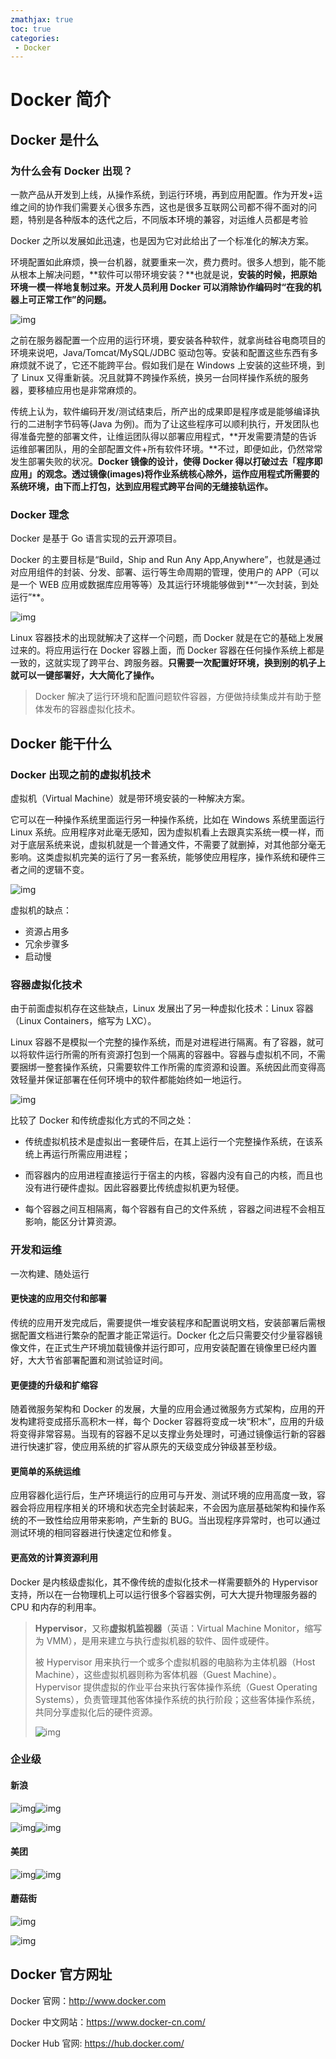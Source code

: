 ```yaml
---
zmathjax: true
toc: true
categories:
 - Docker
---
```


# Docker 简介

## Docker 是什么

### 为什么会有 Docker 出现？

一款产品从开发到上线，从操作系统，到运行环境，再到应用配置。作为开发+运维之间的协作我们需要关心很多东西，这也是很多互联网公司都不得不面对的问题，特别是各种版本的迭代之后，不同版本环境的兼容，对运维人员都是考验

Docker 之所以发展如此迅速，也是因为它对此给出了一个标准化的解决方案。

环境配置如此麻烦，换一台机器，就要重来一次，费力费时。很多人想到，能不能从根本上解决问题，**软件可以带环境安装？**也就是说，**安装的时候，把原始环境一模一样地复制过来。开发人员利用 Docker 可以消除协作编码时“在我的机器上可正常工作”的问题。**

![img](https://gitee.com/xlshi/blog_img/raw/master/img/20201106082238.png)

之前在服务器配置一个应用的运行环境，要安装各种软件，就拿尚硅谷电商项目的环境来说吧，Java/Tomcat/MySQL/JDBC 驱动包等。安装和配置这些东西有多麻烦就不说了，它还不能跨平台。假如我们是在 Windows 上安装的这些环境，到了 Linux 又得重新装。况且就算不跨操作系统，换另一台同样操作系统的服务器，要移植应用也是非常麻烦的。

传统上认为，软件编码开发/测试结束后，所产出的成果即是程序或是能够编译执行的二进制字节码等(Java 为例)。而为了让这些程序可以顺利执行，开发团队也得准备完整的部署文件，让维运团队得以部署应用程式，**开发需要清楚的告诉运维部署团队，用的全部配置文件+所有软件环境。**不过，即便如此，仍然常常发生部署失败的状况。**Docker 镜像的设计，使得 Docker 得以打破过去「程序即应用」的观念。透过镜像(images)将作业系统核心除外，运作应用程式所需要的系统环境，由下而上打包，达到应用程式跨平台间的无缝接轨运作。**

### Docker 理念

Docker 是基于 Go 语言实现的云开源项目。

Docker 的主要目标是“Build，Ship and Run Any App,Anywhere”，也就是通过对应用组件的封装、分发、部署、运行等生命周期的管理，使用户的 APP（可以是一个 WEB 应用或数据库应用等等）及其运行环境能够做到**“一次封装，到处运行”**。

![img](https://gitee.com/xlshi/blog_img/raw/master/img/20201106082701.png)

Linux 容器技术的出现就解决了这样一个问题，而 Docker 就是在它的基础上发展过来的。将应用运行在 Docker 容器上面，而 Docker 容器在任何操作系统上都是一致的，这就实现了跨平台、跨服务器。**只需要一次配置好环境，换到别的机子上就可以一键部署好，大大简化了操作。**

> Docker 解决了运行环境和配置问题软件容器，方便做持续集成并有助于整体发布的容器虚拟化技术。

## Docker 能干什么

### Docker 出现之前的虚拟机技术

虚拟机（Virtual Machine）就是带环境安装的一种解决方案。

它可以在一种操作系统里面运行另一种操作系统，比如在 Windows 系统里面运行 Linux 系统。应用程序对此毫无感知，因为虚拟机看上去跟真实系统一模一样，而对于底层系统来说，虚拟机就是一个普通文件，不需要了就删掉，对其他部分毫无影响。这类虚拟机完美的运行了另一套系统，能够使应用程序，操作系统和硬件三者之间的逻辑不变。 

![img](https://gitee.com/xlshi/blog_img/raw/master/img/20201106083016.png)

虚拟机的缺点：

- 资源占用多
- 冗余步骤多
- 启动慢

### 容器虚拟化技术

由于前面虚拟机存在这些缺点，Linux 发展出了另一种虚拟化技术：Linux 容器（Linux Containers，缩写为 LXC）。

Linux 容器不是模拟一个完整的操作系统，而是对进程进行隔离。有了容器，就可以将软件运行所需的所有资源打包到一个隔离的容器中。容器与虚拟机不同，不需要捆绑一整套操作系统，只需要软件工作所需的库资源和设置。系统因此而变得高效轻量并保证部署在任何环境中的软件都能始终如一地运行。

![img](https://gitee.com/xlshi/blog_img/raw/master/img/20201106083209.png)

比较了 Docker 和传统虚拟化方式的不同之处：

- 传统虚拟机技术是虚拟出一套硬件后，在其上运行一个完整操作系统，在该系统上再运行所需应用进程；

- 而容器内的应用进程直接运行于宿主的内核，容器内没有自己的内核，而且也没有进行硬件虚拟。因此容器要比传统虚拟机更为轻便。

- 每个容器之间互相隔离，每个容器有自己的文件系统 ，容器之间进程不会相互影响，能区分计算资源。

### 开发和运维

一次构建、随处运行

#### 更快速的应用交付和部署

传统的应用开发完成后，需要提供一堆安装程序和配置说明文档，安装部署后需根据配置文档进行繁杂的配置才能正常运行。Docker 化之后只需要交付少量容器镜像文件，在正式生产环境加载镜像并运行即可，应用安装配置在镜像里已经内置好，大大节省部署配置和测试验证时间。

#### 更便捷的升级和扩缩容

随着微服务架构和 Docker 的发展，大量的应用会通过微服务方式架构，应用的开发构建将变成搭乐高积木一样，每个 Docker 容器将变成一块“积木”，应用的升级将变得非常容易。当现有的容器不足以支撑业务处理时，可通过镜像运行新的容器进行快速扩容，使应用系统的扩容从原先的天级变成分钟级甚至秒级。

#### 更简单的系统运维

应用容器化运行后，生产环境运行的应用可与开发、测试环境的应用高度一致，容器会将应用程序相关的环境和状态完全封装起来，不会因为底层基础架构和操作系统的不一致性给应用带来影响，产生新的 BUG。当出现程序异常时，也可以通过测试环境的相同容器进行快速定位和修复。

#### 更高效的计算资源利用

Docker 是内核级虚拟化，其不像传统的虚拟化技术一样需要额外的 Hypervisor 支持，所以在一台物理机上可以运行很多个容器实例，可大大提升物理服务器的 CPU 和内存的利用率。

> **Hypervisor**，又称**虚拟机监视器**（英语：Virtual Machine Monitor，缩写为 VMM），是用来建立与执行虚拟机器的软件、固件或硬件。
>
> 被 Hypervisor 用来执行一个或多个虚拟机器的电脑称为主体机器（Host Machine），这些虚拟机器则称为客体机器（Guest Machine）。Hypervisor 提供虚拟的作业平台来执行客体操作系统（Guest Operating Systems），负责管理其他客体操作系统的执行阶段；这些客体操作系统，共同分享虚拟化后的硬件资源。
>
> ![img](https://bkimg.cdn.bcebos.com/pic/f9dcd100baa1cd114087c338b612c8fcc3ce2df0?x-bce-process=image/resize,m_lfit,w_268,limit_1/format,f_jpg)

### 企业级

#### 新浪

![img](https://gitee.com/xlshi/blog_img/raw/master/img/20201106090503.png)![img](https://gitee.com/xlshi/blog_img/raw/master/img/20201106090500.png)

![img](https://gitee.com/xlshi/blog_img/raw/master/img/20201106090458.png)![img](https://gitee.com/xlshi/blog_img/raw/master/img/20201106090453.png)

#### 美团

![img](https://gitee.com/xlshi/blog_img/raw/master/img/20201106090527.png)![img](https://gitee.com/xlshi/blog_img/raw/master/img/20201106090524.png)

#### 蘑菇街

![img](https://gitee.com/xlshi/blog_img/raw/master/img/20201106090544.png)

![img](https://gitee.com/xlshi/blog_img/raw/master/img/20201106090541.png)

## Docker 官方网址

Docker 官网：http://www.docker.com

Docker 中文网站：https://www.docker-cn.com/

Docker Hub 官网: https://hub.docker.com/